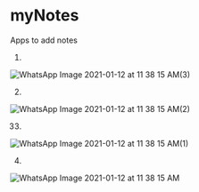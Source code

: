 # myNotes
Apps to add notes

1.
![WhatsApp Image 2021-01-12 at 11 38 15 AM(3)](https://user-images.githubusercontent.com/43025057/104276471-ec543280-54ca-11eb-8904-3abcdfb36ca4.jpeg)

2.
![WhatsApp Image 2021-01-12 at 11 38 15 AM(2)](https://user-images.githubusercontent.com/43025057/104276476-ee1df600-54ca-11eb-8eab-630fd608aed3.jpeg)

33.
![WhatsApp Image 2021-01-12 at 11 38 15 AM(1)](https://user-images.githubusercontent.com/43025057/104276478-eeb68c80-54ca-11eb-854e-2e2c93b2d45c.jpeg)

4.
![WhatsApp Image 2021-01-12 at 11 38 15 AM](https://user-images.githubusercontent.com/43025057/104276482-ef4f2300-54ca-11eb-9c44-0ac28238d620.jpeg)


